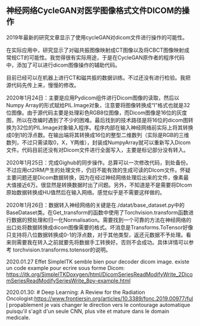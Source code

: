 ## 神经网络CycleGAN对医学图像格式文件DICOM的操作

2019年最新的研究文章显示了使用cycleGAN对dicom文件进行操作的可能性。

在实际应用中，研究显示了对磁共振图像映射成CT图像以及将CBCT图像映射成常规CT的可能性。我觉得很有实际用途，于是在CycleGAN原作者的程序代码中，添加了可以进行dicom图像操作的辅助代码。

目前已经可以在机器上进行CT和磁共振的数据训练。不过还没有进行检验。我把源代码先传上来，慢慢的修改。

2020年1月24日：主要是应用Pydicom组件进行Dicom图像的读取，然后以Numpy Array的形式赋给PIL.Image对象，注意要将图像转换成“I”格式也就是32位图像。由于源代码主要是处理彩色RGB8位图像，而Dicom图像是16位的灰度图，所以在改编时遇到了不少的困难。最后找到的技术路径是将16位的dicom图转换为32位的PIL.Image对象输入程序。程序内部在输入神经网络前实际上将其转换成0到1的浮点数。在输出端将其转换成16位的整型二维数列（实际是RGB的三维数列，不过只需读取0，X，Y两维），封装成NumpyArray就可以重新写入Dicom文件。代码目前还没有对Dicom文件进行全面写入，主要是标记部分没有转入。

2020年1月25日：完成Gighub的同步操作。总算可以一次修改代码，到处备份。不过应用ct2IRM产生的处理文件，仍旧不能有效的生成可读的DIcom文件。怀疑主要问题还是Dicom数据转换，因为在经过神经网络处理后出来的文件，像素最大值接近6万。很显然是转换数据时出了问题。另外，不知道是不是需要将DIcom原始数据转换成HU值然后在输入网络。感觉似乎是不需要这样做的。

2020年1月26日：数据转入神经网络的关键是在./datat/base_dataset.py中的BaseDataset类。在Get_transform的函数中使用了Torchvision.transform函数进行数据的预处理和归一化Normalisation。需要找到一个可靠的方法在神经网络的出口处将数据转换成dicom图像需要的格式。坏消息是Transforms.ToTensor好像只支持将八位数据转换成0-1的浮点数，对于其他类型，返还元数据不予处理。看来则需要我在转入之前就要先将数据手工转换好。否则不会成功。具体详情可以参考 torchvision.transforms.totensor的说明。

2020.01.27 Effet SimpleITK semble bien pour decoder dicom image. existe un code example pour ecrire sous forme Dicom: https://itk.org/SimpleITKDoxygen/html/DicomSeriesReadModifyWrite_2DicomSeriesReadModifySeriesWrite_8py-example.html

2020.01.30: # Deep Learning: A Review for the Radiation Oncologist:https://www.frontiersin.org/articles/10.3389/fonc.2019.00977/full
propablement je vais changer le direction vers le contourage automatique puisqu'il s'agit d'un seule CNN, plus vite et mature dans le domain medicale. 
<!--stackedit_data:
eyJoaXN0b3J5IjpbLTQ0NjEzMTU0MCwxNjgxMDcxOTc3LDk2Nz
A4NTA5OCwxMzk3OTAzNjIzXX0=
-->
